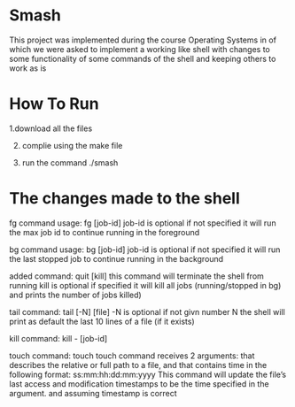 # Smash

This project was implemented during the course Operating Systems in of which we were asked to implement a working like shell with changes to some functionality of some commands of the shell and keeping others to work as is



# How To Run

 1.download all the files


2. complie using the make file


3. run the command ./smash


# The changes made to the shell

fg command  usage:
fg [job-id]
job-id is optional if not specified it will run the max job id to continue running in the foreground

bg command usage:
bg [job-id]
job-id is optional if not specified it will run the last stopped job to continue running in the background

added command:
quit [kill]
this command will terminate the shell from running
kill is optional if specified it will kill all jobs (running/stopped in bg) and prints the number of jobs killed)

tail command:
tail [-N] [file]
-N is optional if not givn number N the shell will print as default the last 10 lines of a file (if it exists)

kill command:
kill -<signum> [job-id]

touch command:
touch <file-name> <timestamp>
touch command receives 2 arguments: <file-name> that describes the relative or full path to a file, and <timestamp> that contains time in the following format: ss:mm:hh:dd:mm:yyyy
This command will update the file’s last access and modification timestamps to be the time specified in the <timestamp> argument.
and assuming timestamp is correct
